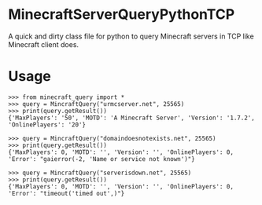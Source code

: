 MinecraftServerQueryPythonTCP
=============================

A quick and dirty class file for python to query Minecraft servers in TCP like Minecraft client does.

Usage
=============================

    >>> from minecraft_query import *
    >>> query = MincraftQuery("urmcserver.net", 25565)
    >>> print(query.getResult())
    {'MaxPlayers': '50', 'MOTD': 'A Minecraft Server', 'Version': '1.7.2', 'OnlinePlayers': '20'}
    
    >>> query = MincraftQuery("domaindoesnotexists.net", 25565)
    >>> print(query.getResult())
    {'MaxPlayers': 0, 'MOTD': '', 'Version': '', 'OnlinePlayers': 0, 'Error': "gaierror(-2, 'Name or service not known')"}

    >>> query = MincraftQuery("serverisdown.net", 25565)
    >>> print(query.getResult())
    {'MaxPlayers': 0, 'MOTD': '', 'Version': '', 'OnlinePlayers': 0, 'Error': "timeout('timed out',)"}
